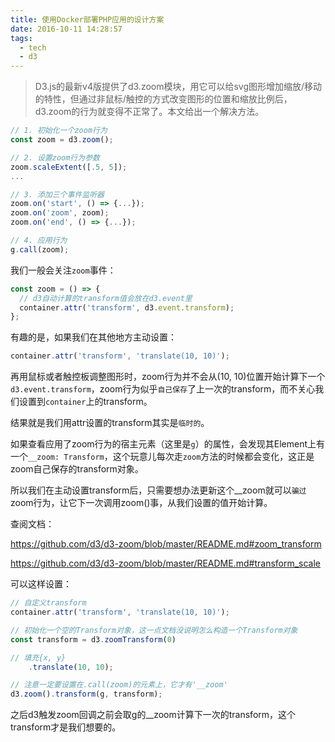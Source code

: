 ```yaml
---
title: 使用Docker部署PHP应用的设计方案
date: 2016-10-11 14:28:57
tags:
  - tech
  - d3
---
```


> D3.js的最新v4版提供了d3.zoom模块，用它可以给svg图形增加缩放/移动的特性，但通过非鼠标/触控的方式改变图形的位置和缩放比例后，d3.zoom的行为就变得不正常了。本文给出一个解决方法。

```js
// 1. 初始化一个zoom行为
const zoom = d3.zoom();

// 2. 设置zoom行为参数
zoom.scaleExtent([.5, 5]);
...

// 3. 添加三个事件监听器
zoom.on('start', () => {...});
zoom.on('zoom', zoom);
zoom.on('end', () => {...});

// 4. 应用行为
g.call(zoom);
```

我们一般会关注`zoom`事件：

```js
const zoom = () => {
  // d3自动计算的transform值会放在d3.event里
  container.attr('transform', d3.event.transform);
};
```

有趣的是，如果我们在其他地方主动设置：

```js
container.attr('transform', 'translate(10, 10)');
```

再用鼠标或者触控板调整图形时，zoom行为并不会从(10, 10)位置开始计算下一个`d3.event.transform`，zoom行为似乎`自己保存`了上一次的transform，而不关心我们设置到`container`上的transform。

结果就是我们用attr设置的transform其实是`临时的`。

如果查看应用了zoom行为的宿主元素（这里是`g`）的属性，会发现其Element上有一个`__zoom: Transform`，这个玩意儿每次走`zoom`方法的时候都会变化，这正是zoom自己保存的transform对象。

所以我们在主动设置transform后，只需要想办法更新这个__zoom就可以`骗过`zoom行为，让它下一次调用zoom()事，从我们设置的值开始计算。

查阅文档：

https://github.com/d3/d3-zoom/blob/master/README.md#zoom_transform

https://github.com/d3/d3-zoom/blob/master/README.md#transform_scale

可以这样设置：

```js
// 自定义transform
container.attr('transform', 'translate(10, 10)');

// 初始化一个空的Transform对象，这一点文档没说明怎么构造一个Transform对象
const transform = d3.zoomTransform(0)

// 填充{x, y}
    .translate(10, 10);

// 注意一定要设置在.call(zoom)的元素上，它才有'__zoom'
d3.zoom().transform(g, transform);
```

之后d3触发zoom回调之前会取g的__zoom计算下一次的transform，这个transform才是我们想要的。
